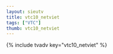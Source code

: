 ```yaml
--- 
layout: sieutv
title: vtc10_netviet
tags: ["VTC"]
thumb: vtc10_netviet
---
```

{% include tvadv key="vtc10_netviet" %}
